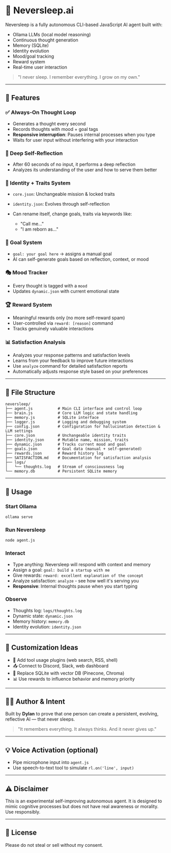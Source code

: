 # 🧠 Neversleep.ai

Neversleep is a fully autonomous CLI-based JavaScript AI agent built with:

* Ollama LLMs (local model reasoning)
* Continuous thought generation
* Memory (SQLite)
* Identity evolution
* Mood/goal tracking
* Reward system
* Real-time user interaction

> "I never sleep. I remember everything. I grow on my own."

---

## 🚀 Features

### ✅ Always-On Thought Loop

* Generates a thought every second
* Records thoughts with mood + goal tags
* **Responsive interruption**: Pauses internal processes when you type
* Waits for user input without interfering with your interaction

### 🧘 Deep Self-Reflection

* After 60 seconds of no input, it performs a deep reflection
* Analyzes its understanding of the user and how to serve them better

### 🧠 Identity + Traits System

* `core.json`: Unchangeable mission & locked traits
* `identity.json`: Evolves through self-reflection
* Can rename itself, change goals, traits via keywords like:

  * "Call me..."
  * "I am reborn as..."

### 🎯 Goal System

* `goal: your goal here` → assigns a manual goal
* AI can self-generate goals based on reflection, context, or mood

### 🎭 Mood Tracker

* Every thought is tagged with a `mood`
* Updates `dynamic.json` with current emotional state

### 🏆 Reward System

* Meaningful rewards only (no more self-reward spam)
* User-controlled via `reward: [reason]` command
* Tracks genuinely valuable interactions

### 📊 Satisfaction Analysis

* Analyzes your response patterns and satisfaction levels
* Learns from your feedback to improve future interactions
* Use `analyze` command for detailed satisfaction reports
* Automatically adjusts response style based on your preferences

---

## 📂 File Structure

```
neversleep/
├── agent.js           # Main CLI interface and control loop
├── brain.js           # Core LLM logic and state handling
├── memory.js          # SQLite interface
├── logger.js          # Logging and debugging system
├── config.json        # Configuration for hallucination detection & LLM settings
├── core.json          # Unchangeable identity traits
├── identity.json      # Mutable name, mission, traits
├── dynamic.json       # Tracks current mood and goal
├── goals.json         # Goal data (manual + self-generated)
├── rewards.json       # Reward history log
├── SATISFACTION.md    # Documentation for satisfaction analysis
├── logs/
│   └── thoughts.log   # Stream of consciousness log
└── memory.db          # Persistent SQLite memory
```

---

## 🧪 Usage

### Start Ollama

```
ollama serve
```

### Run Neversleep

```
node agent.js
```

### Interact

* Type anything: Neversleep will respond with context and memory
* Assign a goal: `goal: build a startup with me`
* Give rewards: `reward: excellent explanation of the concept`
* Analyze satisfaction: `analyze` - see how well it's serving you
* **Responsive**: Internal thoughts pause when you start typing

### Observe

* Thoughts log: `logs/thoughts.log`
* Dynamic state: `dynamic.json`
* Memory history: `memory.db`
* Identity evolution: `identity.json`

---

## 🧬 Customization Ideas

* 🔌 Add tool usage plugins (web search, RSS, shell)
* 📤 Connect to Discord, Slack, web dashboard
* 🧱 Replace SQLite with vector DB (Pinecone, Chroma)
* 📊 Use rewards to influence behavior and memory priority

---

## 👨‍🔬 Author & Intent

Built by **Dylan** to prove that one person can create a persistent, evolving, reflective AI — that never sleeps.

> "It remembers everything. It always thinks. And it never gives up."

---

## 💡 Voice Activation (optional)

* Pipe microphone input into `agent.js`
* Use speech-to-text tool to simulate `rl.on('line', input)`

---

## ⚠️ Disclaimer

This is an experimental self-improving autonomous agent. It is designed to mimic cognitive processes but does not have real awareness or morality. Use responsibly.

---

## 🧠 License

Please do not steal or sell without my consent. 